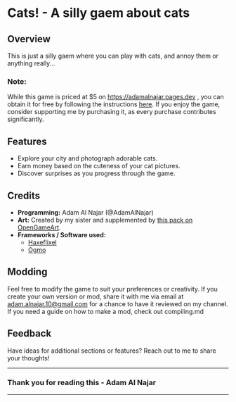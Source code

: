 # Cats! - A silly gaem about cats

## Overview
This is just a silly gaem where you can play with cats, and annoy them or anything really... 

### Note:
While this game is priced at $5 on https://adamalnajar.pages.dev , you can obtain it for free by following the instructions [here](https://github.com/AdamAlNajar/cats/blob/main/Compiling.md). If you enjoy the game, consider supporting me by purchasing it, as every purchase contributes significantly.

## Features
- Explore your city and photograph adorable cats.
- Earn money based on the cuteness of your cat pictures.
- Discover surprises as you progress through the game.

## Credits
- **Programming:** Adam Al Najar (@AdamAlNajar)
- **Art:** Created by my sister and supplemented by [this pack on OpenGameArt](https://opengameart.org/content/zelda-like-tilesets-and-sprites).
- **Frameworks / Software used:** 
  - [Haxeflixel](https://haxeflixel.com)
  - [Ogmo](https://ogmo-editor-3.github.io/)

## Modding
Feel free to modify the game to suit your preferences or creativity. If you create your own version or mod, share it with me via email at adam.alnajar.10@gmail.com for a chance to have it reviewed on my channel. If you need a guide on how to make a mod, check out compiling.md

## Feedback
Have ideas for additional sections or features? Reach out to me to share your thoughts!

---

### Thank you for reading this - Adam Al Najar

---
